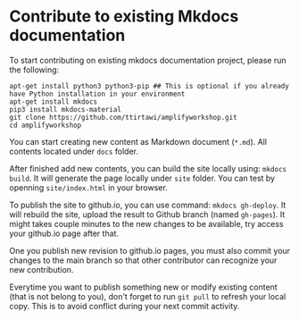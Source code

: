 # Contribute to existing Mkdocs documentation

To start contributing on existing mkdocs documentation project, please run the following:

```
apt-get install python3 python3-pip ## This is optional if you already have Python installation in your environment
apt-get install mkdocs
pip3 install mkdocs-material
git clone https://github.com/ttirtawi/amplifyworkshop.git
cd amplifyworkshop
```

You can start creating new content as Markdown document (`*.md`). All contents located under `docs` folder.

After finished add new contents, you can build the site locally using: `mkdocs build`. It will generate the page locally under `site` folder. You can test by openning `site/index.html` in your browser.

To publish the site to github.io, you can use command: `mkdocs gh-deploy`. It will rebuild the site, upload the result to Github branch (named `gh-pages`). It might takes couple minutes to the new changes to be available, try access your github.io page after that. 

One you publish new revision to github.io pages, you must also commit your changes to the main branch so that other contributor can recognize your new contribution.

Everytime you want to publish something new or modify existing content (that is not belong to you), don't forget to run `git pull` to refresh your local copy. This is to avoid conflict during your next commit activity.
